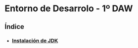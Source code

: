 # Entorno de Desarrolo - 1º DAW

## Índice

- ### [Instalación de JDK](<https://github.com/vmcabreu/JDK>)
